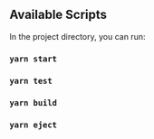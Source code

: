 
## Available Scripts

In the project directory, you can run:

### `yarn start`

### `yarn test`

### `yarn build`

### `yarn eject`
